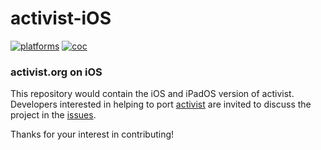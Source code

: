 # activist-iOS

[![platforms](https://img.shields.io/badge/platforms-iOS%20│%20iPadOS-999999.svg)](https://github.com/activist-org/activist-iOS)
[![coc](https://img.shields.io/badge/coc-Contributor%20Covenant-ff69b4.svg)](https://github.com/activist-org/activist-iOS/blob/main/.github/CODE_OF_CONDUCT.md)

### activist.org on iOS

This repository would contain the iOS and iPadOS version of activist. Developers interested in helping to port [activist](https://github.com/activist-org/activist) are invited to discuss the project in the [issues](https://github.com/activist-org/activist-iOS/issues).

Thanks for your interest in contributing!
